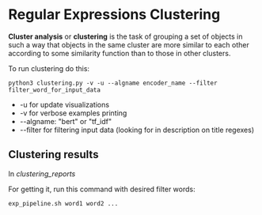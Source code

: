 # Regular Expressions Clustering

**Cluster analysis** or **clustering** is the task of grouping a set of objects 
in such a way that objects in the same cluster 
are more similar to each other according to some similarity function than to those in other clusters.

To run clustering do this:
```shell
python3 clustering.py -v -u --algname encoder_name --filter filter_word_for_input_data
```
- -u for update visualizations
- -v for verbose examples printing
- --algname: "bert" or "tf_idf"
- --filter for filtering input data (looking for in description on title regexes)

## Clustering results
In *clustering_reports*

For getting it, run this command with desired filter words:
```shell
exp_pipeline.sh word1 word2 ...
```